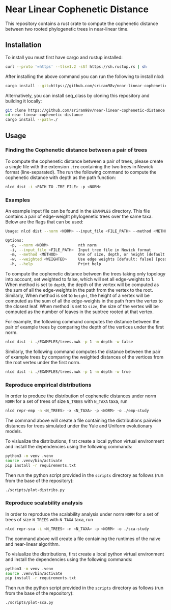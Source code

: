 # Near Linear Cophenetic Distance
This repository contains a rust crate to compute the cophenetic distance between two rooted phylogenetic trees in near-linear time.

## Installation

To install you must first have cargo and rustup installed:
```bash
curl --proto '=https' --tlsv1.2 -sSf https://sh.rustup.rs | sh
```

After installing the above command you can run the following to install nlcd:
```bash
cargo install --git=https://github.com/sriram98v/near-linear-cophenetic-distance
```

Alternatively, you can install seq_class by cloning this repository and building it locally:
```bash
git clone https://github.com/sriram98v/near-linear-cophenetic-distance
cd near-linear-cophenetic-distance
cargo install --path=./
```

## Usage
### Finding the Cophenetic distance between a pair of trees
To compute the cophenetic distance between a pair of trees, please create a single file with the extension ```.tre``` containing the two trees in Newick format (line-separated). The run the following command to compute the cophenetic distance with depth as the path function:
```bash
nlcd dist -i <PATH TO .TRE FILE> -p <NORM>
```

### Examples
An example input file can be found in the ```EXAMPLES``` directory. This file contains a pair of edge-weight phylogenetic trees over the same taxa. Below are the flags that can be used:

```bash
Usage: nlcd dist --norm <NORM> --input_file <FILE_PATH> --method <METHOD> --weighted <WEIGHTED>

Options:
  -p, --norm <NORM>             nth norm
  -i, --input_file <FILE_PATH>  Input tree file in Newick format
  -m, --method <METHOD>         One of size, depth, or height [default: depth]
  -w, --weighted <WEIGHTED>     Use edge weights [default: false] [possible values: true, false]
  -h, --help                    Print help
```
To compute the cophenetic distance between the trees taking only topology into account, set weighted to false, which will set all edge-weights to 1. When method is set to ```depth```, the depth of the vertex will be computed as the sum of all the edge-weights in the path from the vertex to the root. Similarly, When method is set to ```height```, the height of a vertex will be computed as the sum of all the edge-weights in the path from the vertex to the closest leaf. When method is set to ```size```, the size of the vertex will be computed as the number of leaves in the subtree rooted at that vertex.

For example, the following command computes the distance between the pair of example trees by comparing the depth of the vertices under the first norm.
```bash
nlcd dist -i ./EXAMPLES/trees.nwk -p 1 -m depth -w false
```

Similarly, the following command computes the distance between the pair of example trees by comparing the weighted distances of the vertices from the root vertex under the first norm.
```bash
nlcd dist -i ./EXAMPLES/trees.nwk -p 1 -m depth -w true
```

### Reproduce empirical distributions
In order to produce the distribution of cophenetic distances under norm ```NORM``` for a set of trees of size ```N_TREES``` with ```N_TAXA``` taxa, run

```bash
nlcd repr-emp -n <N_TREES> -x <N_TAXA> -p <NORM> -o ./emp-study
```

The command above will create a file containing the distributions pairwise distances for trees simulated under the Yule and Uniform evolutionary models. 

To vislualize the distributions, first create a local python virtual environment and install the dependencies using the following commands:
```bash
python3 -m venv .venv
source .venv/bin/activate
pip install -r requirements.txt
```

Then run the python script provided in the ```scripts``` directory as follows (run from the base of the repository):
```bash
./scripts/plot-distribs.py
```


### Reproduce scalability analysis
In order to reproduce the scalability analysis under norm ```NORM``` for a set of trees of size ```N_TREES``` with ```N_TAXA``` taxa, run

```bash
nlcd repr-sca -i <N_TREES> -n <N_TAXA> -p <NORM> -o ./sca-study
```

The command above will create a file containing the runtimes of the naive and near-linear algorithm. 

To vislualize the distributions, first create a local python virtual environment and install the dependencies using the following commands:
```bash
python3 -m venv .venv
source .venv/bin/activate
pip install -r requirements.txt
```

Then run the python script provided in the ```scripts``` directory as follows (run from the base of the repository):
```bash
./scripts/plot-sca.py
```